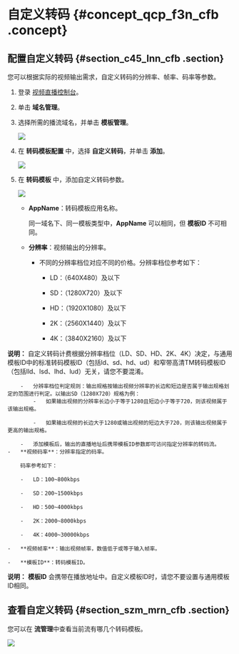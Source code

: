 # 自定义转码 {#concept_qcp_f3n_cfb .concept}

## 配置自定义转码 {#section_c45_lnn_cfb .section}

您可以根据实际的视频输出需求，自定义转码的分辨率、帧率、码率等参数。

1.  登录 [视频直播控制台](https://live.console.aliyun.com/)。
2.  单击 **域名管理**。
3.  选择所需的播流域名，并单击 **模板管理**。

    ![](http://static-aliyun-doc.oss-cn-hangzhou.aliyuncs.com/assets/img/21253/154269542511724_zh-CN.png)

4.  在 **转码模板配置** 中，选择 **自定义转码**，并单击 **添加**。

    ![](http://static-aliyun-doc.oss-cn-hangzhou.aliyuncs.com/assets/img/21253/154269542511725_zh-CN.png)

5.  在 **转码模板** 中，添加自定义转码参数。

    ![](http://static-aliyun-doc.oss-cn-hangzhou.aliyuncs.com/assets/img/21253/154269542511726_zh-CN.png)

    -   **AppName**：转码模板应用名称。

        同一域名下、同一模板类型中，**AppName** 可以相同，但 **模板ID** 不可相同。

    -   **分辨率**：视频输出的分辨率。
        -   不同的分辨率档位对应不同的价格。分辨率档位参考如下：
            -   LD：（640X480）及以下

            -   SD：（1280X720）及以下

            -   HD：（1920X1080）及以下

            -   2K：（2560X1440）及以下

            -   4K：（3840X2160）及以下

**说明：** 自定义转码计费根据分辨率档位（LD、SD、HD、2K、4K）决定，与通用模板ID中的标准转码模板ID（包括ld、sd、hd、ud）和窄带高清TM转码模板ID（包括lld、lsd、lhd、lud）无关，请您不要混淆。

        -   分辨率档位判定规则：输出规格按输出视频分辨率的长边和短边是否属于输出规格划定的范围进行判定。以输出SD（1280X720）规格为例：
            -   如果输出视频的分辨率长边小于等于1280且短边小于等于720，则该视频属于该输出规格。

            -   如果输出视频的长边大于1280或输出视频的短边大于720，则该输出视频属于更高的输出规格。

        -   添加模板后，输出的直播地址后携带模板ID参数即可访问指定分辨率的转码流。
    -   **视频码率**：分辨率指定的码率。

        码率参考如下：

        -   LD：100~800kbps

        -   SD：200~1500kbps

        -   HD：500~4000kbps

        -   2K：2000~8000kbps

        -   4K：4000~30000kbps

    -   **视频帧率**：输出视频帧率，数值低于或等于输入帧率。

    -   **模板ID**：转码模板ID。

**说明：** **模板ID** 会携带在播放地址中。自定义模板ID时，请您不要设置与通用模板ID相同。


## 查看自定义转码 {#section_szm_mrn_cfb .section}

您可以在 **流管理**中查看当前流有哪几个转码模板。

![](http://static-aliyun-doc.oss-cn-hangzhou.aliyuncs.com/assets/img/21253/154269542511727_zh-CN.png)

